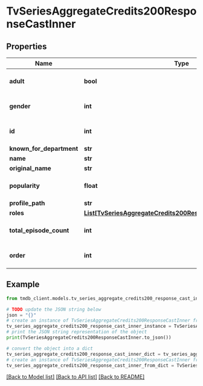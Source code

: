 # TvSeriesAggregateCredits200ResponseCastInner


## Properties

Name | Type | Description | Notes
------------ | ------------- | ------------- | -------------
**adult** | **bool** |  | [optional] [default to True]
**gender** | **int** |  | [optional] [default to 0]
**id** | **int** |  | [optional] [default to 0]
**known_for_department** | **str** |  | [optional] 
**name** | **str** |  | [optional] 
**original_name** | **str** |  | [optional] 
**popularity** | **float** |  | [optional] [default to 0]
**profile_path** | **str** |  | [optional] 
**roles** | [**List[TvSeriesAggregateCredits200ResponseCastInnerRolesInner]**](TvSeriesAggregateCredits200ResponseCastInnerRolesInner.md) |  | [optional] 
**total_episode_count** | **int** |  | [optional] [default to 0]
**order** | **int** |  | [optional] [default to 0]

## Example

```python
from tmdb_client.models.tv_series_aggregate_credits200_response_cast_inner import TvSeriesAggregateCredits200ResponseCastInner

# TODO update the JSON string below
json = "{}"
# create an instance of TvSeriesAggregateCredits200ResponseCastInner from a JSON string
tv_series_aggregate_credits200_response_cast_inner_instance = TvSeriesAggregateCredits200ResponseCastInner.from_json(json)
# print the JSON string representation of the object
print(TvSeriesAggregateCredits200ResponseCastInner.to_json())

# convert the object into a dict
tv_series_aggregate_credits200_response_cast_inner_dict = tv_series_aggregate_credits200_response_cast_inner_instance.to_dict()
# create an instance of TvSeriesAggregateCredits200ResponseCastInner from a dict
tv_series_aggregate_credits200_response_cast_inner_from_dict = TvSeriesAggregateCredits200ResponseCastInner.from_dict(tv_series_aggregate_credits200_response_cast_inner_dict)
```
[[Back to Model list]](../README.md#documentation-for-models) [[Back to API list]](../README.md#documentation-for-api-endpoints) [[Back to README]](../README.md)


